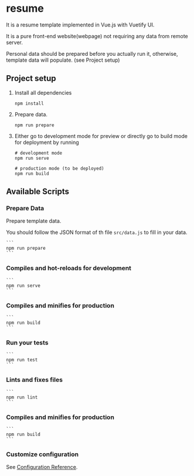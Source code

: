 # resume

It is a resume template implemented in Vue.js with Vuetify UI. 

It is a pure front-end website(webpage) not requiring any data from remote server. 

Personal data should be prepared before you actually run it, otherwise, template data will populate. (see Project setup)


## Project setup
1. Install all dependencies

    ```
    npm install
    ```

2. Prepare data.
    
    ```
    npm run prepare
    ```

3. Either go to development mode for preview or directly go to build mode for deployment
 by running

    ```
    # development mode
    npm run serve 
    
    # production mode (to be deployed)
    npm run build 
    ```  

## Available Scripts

### Prepare Data

Prepare template data. 

You should follow the JSON format of th file `src/data.js` to fill in your data.

    ```
    npm run prepare
    ```

### Compiles and hot-reloads for development
    
    ```
    npm run serve
    ```

### Compiles and minifies for production

    ```
    npm run build
    ```

### Run your tests

    ```
    npm run test
    ```

### Lints and fixes files
    ```
    npm run lint
    ```

### Compiles and minifies for production

    ```
    npm run build
    ```

### Customize configuration
See [Configuration Reference](https://cli.vuejs.org/config/).
